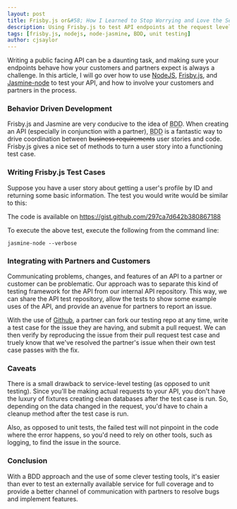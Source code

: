 ```yaml
---
layout: post
title: Frisby.js or&#58; How I Learned to Stop Worrying and Love the Service Test
description: Using Frisby.js to test API endpoints at the request level.
tags: [frisby.js, nodejs, node-jasmine, BDD, unit testing]
author: cjsaylor
---
```


Writing a public facing API can be a daunting task, and making sure your endpoints behave how your customers and partners expect is always a challenge.  In this article, I will go over how to use [NodeJS](http://nodejs.org/), [Frisby.js](http://frisbyjs.com/), and [Jasmine-node](https://github.com/mhevery/jasmine-node/) to test your API, and how to involve your customers and partners in the process.

### Behavior Driven Development

Frisby.js and Jasmine are very conducive to the idea of <abbr title="Behavior Driven Development">BDD</abbr>.  When creating an API (especially in conjunction with a partner), <abbr title="Behavior Driven Development">BDD</abbr> is a fantastic way to drive coordination between <del>business requirements</del> user stories and code.  Frisby.js gives a nice set of methods to turn a user story into a functioning test case.

### Writing Frisby.js Test Cases

Suppose you have a user story about getting a user's profile by ID and returning some basic information.  The test you would write would be similar to this:

<script src="https://gist.github.com/297ca7d642b380867188.js"> </script>
<noscript>The code is available on <a href="https://gist.github.com/297ca7d642b380867188">https://gist.github.com/297ca7d642b380867188</a></noscript>

To execute the above test, execute the following from the command line:

`jasmine-node --verbose`

### Integrating with Partners and Customers

Communicating problems, changes, and features of an API to a partner or customer can be problematic.  Our approach was to separate this kind of testing framework for the API from our internal API repository.  This way, we can share the API test repository, allow the tests to show some example uses of the API, and provide an avenue for partners to report an issue.

With the use of [Github](https://github.com), a partner can fork our testing repo at any time, write a test case for the issue they are having, and submit a pull request.  We can then verify by reproducing the issue from their pull request test case and truely know that we've resolved the partner's issue when their own test case passes with the fix.

### Caveats

There is a small drawback to service-level testing (as opposed to unit testing).  Since you'll be making actual requests to your API, you don't have the luxury of fixtures creating clean databases after the test case is run.  So, depending on the data changed in the request, you'd have to chain a cleanup method after the test case is run.

Also, as opposed to unit tests, the failed test will not pinpoint in the code where the error happens, so you'd need to rely on other tools, such as logging, to find the issue in the source.

### Conclusion

With a BDD approach and the use of some clever testing tools, it's easier than ever to test an externally available service for full coverage and to provide a better channel of communication with partners to resolve bugs and implement features.